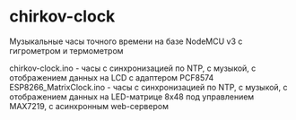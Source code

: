 # chirkov-clock
Музыкальные часы точного времени на базе NodeMCU v3 с гигрометром и термометром

chirkov-clock.ino - часы с синхронизацией по NTP, с музыкой, с отображением данных на LCD с адаптером PCF8574
ESP8266_MatrixClock.ino - часы с синхронизацией по NTP, с музыкой, с отображением данных на LED-матрице 8x48 под управлением MAX7219, с асинхронным web-сервером
